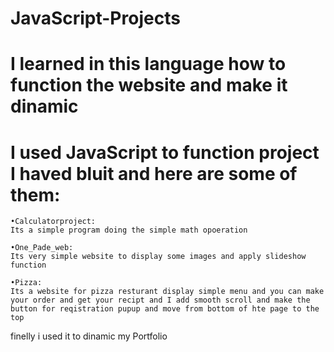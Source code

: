 # JavaScript-Projects
# I learned in this language how to function the website and make it dinamic
# I used JavaScript to function project I haved bluit and here are some of them:
    •Calculatorproject: 
    Its a simple program doing the simple math opoeration
    
    •One_Pade_web: 
    Its very simple website to display some images and apply slideshow function
    
    •Pizza: 
    Its a website for pizza resturant display simple menu and you can make your order and get your recipt and I add smooth scroll and make the button for reqistration pupup and move from bottom of hte page to the top
finelly i used it to dinamic my Portfolio
